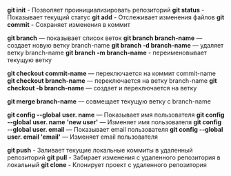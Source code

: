 **git init** - Позволяет проинициализировать репозиторий
**git status** - Показывает текущий статус
**git add** - Отслеживает изменения файлов 
**git commit** - Сохраняет изменения в коммит

**git branch** — показывает список веток
**git branch branch-name** — создает новую ветку branch-name 
**git branch -d branch-name** — удаляет ветку branch-name 
**git branch -m branch-name** - переименовывает текущую ветку

**git checkout commit-name** — переключается на коммит commit-name
**git checkout branch-name** — переключается на ветку branch-name 
**git checkout -b branch-name** — создает и переключается на ветку

**git merge branch-name** — совмещает текущую ветку с branch-name

**git config --global** **user. name** — Показывает имя пользователя
**git config --global** **user. name** **'new user'** — Изменяет имя пользователя
**git config --global user. email** — Показывает email пользователя
**git config --global user. email 'email'** — Изменяет email пользователя

**git push** - Заливает текущие локальные коммиты в удаленный репозиторий
**git pull** - Забирает изменения с удаленного репозитория в локальный
**git clone** - Клонирует проект с удаленного репозитория